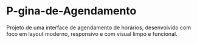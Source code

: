 # P-gina-de-Agendamento
Projeto de uma interface de agendamento de horários, desenvolvido com foco em layout moderno, responsivo e com visual limpo e funcional.
